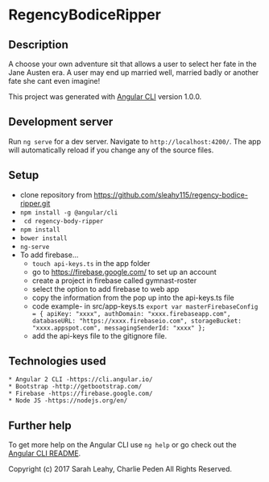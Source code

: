 # RegencyBodiceRipper

## Description

A choose your own adventure sit that allows a user to select her fate in the Jane Austen era. A user may end up married well, married badly or another fate she cant even imagine!

This project was generated with [Angular CLI](https://github.com/angular/angular-cli) version 1.0.0.

## Development server

Run `ng serve` for a dev server. Navigate to `http://localhost:4200/`. The app will automatically reload if you change any of the source files.

## Setup
* clone repository from https://github.com/sleahy115/regency-bodice-ripper.git
* `npm install -g @angular/cli`
* ` cd regency-body-ripper`
* `npm install`
* `bower install`
* `ng-serve`
*  To add firebase...
   * `touch api-keys.ts` in the app folder
   * go to  https://firebase.google.com/ to set up an account
   * create a project in firebase called gymnast-roster
   * select the option to add firebase to web app
   * copy the information from the pop up into the api-keys.ts file
   * code example- in src/app-keys.ts
   `export var masterFirebaseConfig = {
      apiKey: "xxxx",
      authDomain: "xxxx.firebaseapp.com",
      databaseURL: "https://xxxx.firebaseio.com",
      storageBucket: "xxxx.appspot.com",
      messagingSenderId: "xxxx"
    };`
    * add the api-keys file to the gitignore file.

## Technologies used
    * Angular 2 CLI -https://cli.angular.io/
    * Bootstrap -http://getbootstrap.com/
    * Firebase -https://firebase.google.com/
    * Node JS -https://nodejs.org/en/

## Further help

To get more help on the Angular CLI use `ng help` or go check out the [Angular CLI README](https://github.com/angular/angular-cli/blob/master/README.md).

Copyright (c) 2017 Sarah Leahy, Charlie Peden All Rights Reserved.
